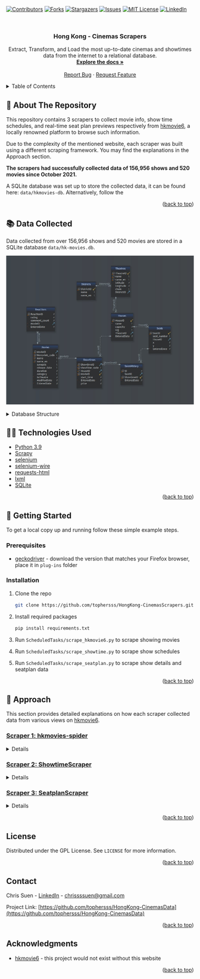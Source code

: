 <div id="top"></div>
<!--
*** Thanks for checking out the Best-README-Template. If you have a suggestion
*** that would make this better, please fork the repo and create a pull request
*** or simply open an issue with the tag "enhancement".
*** Don't forget to give the project a star!
*** Thanks again! Now go create something AMAZING! :D
-->



<!-- PROJECT SHIELDS -->
<!--
*** I'm using markdown "reference style" links for readability.
*** Reference links are enclosed in brackets [ ] instead of parentheses ( ).
*** See the bottom of this document for the declaration of the reference variables
*** for contributors-url, forks-url, etc. This is an optional, concise syntax you may use.
*** https://www.markdownguide.org/basic-syntax/#reference-style-links
-->
[![Contributors][contributors-shield]][contributors-url]
[![Forks][forks-shield]][forks-url]
[![Stargazers][stars-shield]][stars-url]
[![Issues][issues-shield]][issues-url]
[![MIT License][license-shield]][license-url]
[![LinkedIn][linkedin-shield]][linkedin-url]



<!-- PROJECT LOGO -->
<br />
<div align="center">

<h3 align="center">Hong Kong - Cinemas Scrapers</h3>

  <p align="center">
	Extract, Transform, and Load the most up-to-date cinemas and showtimes data from the internet to a relational database.
    <br />
    <a href="https://github.com/tophersss/HongKong-CinemasData"><strong>Explore the docs »</strong></a>
    <br />
    <br />
    <a href="https://github.com/github_username/repo_name/issues">Report Bug</a>
    ·
    <a href="https://github.com/github_username/repo_name/issues">Request Feature</a>
  </p>
</div>



<!-- TABLE OF CONTENTS -->
<details>
  <summary>Table of Contents</summary>
  <ol>
    <li>
      <a href="#about-the-repository">About The Repository</a>
    </li>
    <li>
        <a href="#technologies-used">Technologies Used</a>
    </li>
    <li>
        <a href="#data-collected">Data Collected</a>
    </li>
    <li>
      <a href="#getting-started">Getting Started</a>
      <ul>
        <li><a href="#prerequisites">Prerequisites</a></li>
        <li><a href="#installation">Installation</a></li>
      </ul>
    </li>
    <li>
        <a href="#approach">Approach</a>
        <ul>
            <li><a href="#approach-scraper-1">Scraper 1: hkmovies-spider</a></li>
            <li><a href="#approach-scraper-2">Scraper 2: ShowtimeScraper</a></li>
            <li><a href="#approach-scraper-3">Scraper 3: SeatplanScraper</a></li>
        </ul>
    </li>
    <li><a href="#license">License</a></li>
    <li><a href="#contact">Contact</a></li>
    <li><a href="#acknowledgments">Acknowledgments</a></li>
  </ol>
</details>



<!-- ABOUT THE REPOSITORY -->
## 🧐 About The Repository
<div id="about-the-repository"></div>

This repository contains 3 scrapers to collect movie info, show time schedules, and real-time seat plan previews respectively from [hkmovie6][hkmovie6-url], a locally renowned platform to browse such information. 

Due to the complexity of the mentioned website, each scraper was built using a different scraping framework. You may find the explanations in the Approach section.   

<strong>The scrapers had successfully collected data of 156,956 shows and 520 movies since October 2021.</strong>

A SQLite database was set up to store the collected data, it can be found here: `data/hkmovies-db`. Alternatively, follow the  


<p align="right">(<a href="#top">back to top</a>)</p>


<div id="data-collected"></div>

## 📚  Data Collected

Data collected from over 156,956 shows and 520 movies are stored in a SQLite database `data/hk-movies.db`.

![data-collected__1](screenshots/data-collected__1.jpg)

<details>
<summary>Database Structure</summary>

`Movies` table stores the movies that were shown on cinema screen in Hong Kong since the start of this project, and has a one-to-many relationship with `Showtimes` table.

Sample:

|MovieID | hkmovie6_code | name | name_en | synopsis | release_date | duration | category | InTheatre | ModifiedDate | EnteredDate | 
| :---: |  :---: | :---: | :---: | :---: | :---: | :---: | :---: | :---: | :---: | :---: | 
|367 | b8cd7320-59cd-4679-b99d-210d974ae001 | 壯志凌雲：獨行俠 | TOP GUN MAVERICK | … | 44706 | 130 | IIA | 1 | 1654135233 | 1652177462 | 
|368 | b972915a-3bb6-481c-b4ac-ac2754c8cce9 | 劇場版 咒術迴戰 0 | JUJUTSU KAISEN: ZERO | … | 44699 | 105 | IIA | 1 | 1654135233 | 1652234438 | 
|369 | 337e3399-cffb-468b-a9b3-f06b6c27991f | 壞蛋聯盟 | THE BAD GUYS | … | 44706 | 100 | I | 1 | 1654135233 | 1652263236 | 

`Showtimes` table stores the information of movie showtimes, and has a one-to-many relationship with `SalesHistory` table. 

Each record in `SalesHistory` represents each seat taken in a movie show.

[SQLiteStudio] (https://sqlitestudio.pl/) was used to manage and query the database.

</details>


<!-- TECHNOLOGIES USED -->
<div id="technologies-used"></div>

## 👨‍💻  Technologies Used

* [Python 3.9](https://www.python.org/downloads/release/python-391/)
* [Scrapy](https://pypi.org/project/Scrapy/2.5.0/)
* [selenium](https://pypi.org/project/selenium/4.1.3/)
* [selenium-wire](https://pypi.org/project/selenium-wire/4.6.3/)
* [requests-html](https://pypi.org/project/requests-html/0.10.0/)
* [lxml](https://pypi.org/project/lxml/4.6.3/)
* [SQLite](https://www.sqlite.org/index.html)


<p align="right">(<a href="#top">back to top</a>)</p>


<!-- GETTING STARTED -->
<div id="getting-started"></div>

## 🚀 Getting Started

To get a local copy up and running follow these simple example steps.


<div id="prerequisites"></div>

### Prerequisites

* [geckodriver](https://github.com/mozilla/geckodriver/releases) - download the version that matches your Firefox browser, place it in `plug-ins` folder


<div id="installation"></div>

### Installation

1. Clone the repo
   ```sh
   git clone https://github.com/tophersss/HongKong-CinemasScrapers.git
   ```
2. Install required packages
   ```sh
   pip install requirements.txt
   ```
    
3. Run `ScheduledTasks/scrape_hkmovie6.py` to scrape showing movies

4. Run `ScheduledTasks/scrape_showtime.py` to scrape show schedules

5. Run `ScheduledTasks/scrape_seatplan.py` to scrape show details and seatplan data


<p align="right">(<a href="#top">back to top</a>)</p>



<!-- APPROACH -->
<div id="approach"></div>

## 👣 Approach

This section provides detailed explanations on how each scraper collected data from various views on [hkmovie6][hkmovie6-url].
 

<div id="approach-scraper-1"></div>

### <u>Scraper 1: hkmovies-spider</u>
<details>
As the starting point of the whole scraping process, this scraper was used to collect details of the movies that are or will be showing in cinemas, including:

* **hkmovie6_code**: a unique 36-characters string that constitutes the url address to a "Movie Profile" screen
* **movie titles**
* **synopsis**
* **release date**
* **duration**
* **category**: film classification
* **rating**: a score generated through the votes of hkmovie6's user community 
* **like**: number of thumb ups from the users
* **comment count**: number of comments from the users 

There were a handful of fields to collect, and not all were visible on the ["Showing Movies" screen](https://hkmovie6.com/showing).
<img src="screenshots/approach_scraper1__1.jpg" alt="Logo" height="285" width="510">

To view information such as release date, one had to navigate to the ["Movie Profile" screen](https://hkmovie6.com/movie/f338f630-ccf0-4664-a670-330ecb07fb1c).
<img src="screenshots/approach_scraper1__2.jpg" alt="Logo" height="285" width="380">

I chose to build this scraper with Scrapy because it provides an asynchronous mechanism to make requests in parallel which was perfect for my need to follow the movies from the "Showing Movies" screen to their own "Profile" screens.

The plan was to let the scraper start in ["Showing Movies" screen](https://hkmovie6.com/showing), scrape the hyperlinks to all showing movies, 
and loop through each ["Movie Profile" screen](https://hkmovie6.com/movie/f338f630-ccf0-4664-a670-330ecb07fb1c) to scrape the necessary details.  

<img src="screenshots/approach_scraper1__3.jpg" alt="Logo" height="285" width="450">

Unfortunately, the href attribute of this &lt;a&gt; tag was generated by JavaScript which Scrapy is unable to handle. As a workaround, 
[requests-html](https://pypi.org/project/requests-html/0.10.0/) was used to render the JavaScript and load the href attributes 
on the ["Showing Movies" screen](https://hkmovie6.com/showing), before passing them as a list to the Scrapy crawler.

```python
from requests_html import HTMLSession

_session = HTMLSession()
_r = _session.get('https://hkmovie6.com/showing')
_r.html.render(timeout=30)
```

The crawler then used the css selectors and regular expressions defined in the `MoviespiderSpider` class in `hkmovie/hkmovie/spiders/MovieSpider.py` to scrape the above-mentioned fields.

At 10:00am, 06:00pm, 02:00am every day, Windows Task Scheduler ran `ScheduledTasks/scrape_hkmovie6_code.bat` 
to start this scraper. 

<p align="right">(<a href="#top">back to top</a>)</p>

</details>


<div id="approach-scraper-2"></div>

### <u>Scraper 2: ShowtimeScraper</u>
<details>
After the showing movies are identified, the next step is to find the showtimes.

Imho, this part proved to be the most challenging as none of the conventional/popular scraping frameworks worked.

Movie showing schedule could be found in this url: [https://hkmovie6.com/movie/{hkmovie6_code}/showtime](https://hkmovie6.com/movie/f338f630-ccf0-4664-a670-330ecb07fb1c/showtime)
<img src="screenshots/approach_scraper2__1.jpg" alt="Logo" height="285" width="650">

To browse the available shows of a specific date, hit the button for that date.

To bring up the real-time seatplan, 
hit the "showing time button" and the seatplan would open in this url:
[https://hkmovie6.com/movie/{hkmovie6_code}/showtime/{showtime_code}](https://hkmovie6.com/movie/f338f630-ccf0-4664-a670-330ecb07fb1c/showtime/986fc01e-85d7-4c82-8ab8-c1cd4a966450)

<img src="screenshots/approach_scraper2__2.jpg" alt="Logo" height="55" width="140">

All I needed to do was to figure out a way to collect `showtime_code`.

And immediately two problems emerged:
1. show schedules of different dates were generated on date button click - I couldn't use Scrapy to scrape the dynamic content without proper pagination
2. urls to seatplans were not embedded in the HTML, not even after JavaScript was rendered

I spent a considerable amount of time to read the raw HTML, track the click event with DevTools, make HTML request with custom headers; none worked.

Using selenium to simulate the button clicks was the last thing I want to do because of how inefficient, time and resource consuming it was. 

At some point, I discovered an HTML request called `ListByMovieAndDate` with all the `showtime_code` concealed in its response.
<img src="screenshots/approach_scraper2__3.jpg" alt="Logo" height="355" width="885">

However, the website's backend was using [gRPC-Web client](https://github.com/grpc/grpc-web) 
and did not accept normal HTML requests, thus the [requests](https://pypi.org/project/requests/) library was not a viable option.

Eventually, I found [selenium-wire](https://pypi.org/project/selenium-wire/), a library that gives you access to underlying requests made by the browser.
Using it I was able to skip the part where the browser clicks through every "showing time button" and saved tons of time, despite still needing to simulate clicks on date button.

At 10:15am, 08:15pm every day, Windows Task Scheduler ran `ScheduledTasks/scrape_showtime.bat` 
to start this scraper. 

<p align="right">(<a href="#top">back to top</a>)</p>

</details>


<div id="approach-scraper-3"></div>

### <u>Scraper 3: SeatplanScraper</u>
<details>

Once the `showtime code` were loaded to the database, the final step was to loop through the seatplan urls to acquire:
* seatplan diagram
* seats that are taken
* cinema house name
* showing time
* ticket price

<img src="screenshots/approach_scraper3__1.jpg" alt="Logo" height="385" width="655">

Scrapy was definitely the fastest, most pleasing solution **IF** the seatplan was not generated by JavaScript. 
Moreover, the seatplan svg element sometimes took a few seconds to load up, and the amount of time was unpredictable.
Hence, I went with selenium which had a nice feature to scrape web elements as soon as they are present, 
that few seconds it saved could add up to 30+ minutes when dealing with over 800 urls which was often the case.

That being said, selenium was a clumsy tool and was not meant for crawling. 
To ensure the data collected was up-to-date, I expected the scraper to run multiple times each day to scrape from thousands of urls.
And selenium, being primarily an automated browser testing framework, was rather disappointing in terms of speed and stability.

To optimize its speed, 3 threads were created to execute the scrape function independently.
The average runtime to scrape 1000 urls with a single thread was ?? seconds, 
and decreased drastically to 1185 seconds **(?? %)** with three threads. (performance plateaued at 3 threads)

To improve the stability of the selenium drivers which often crash after scraping around 600 urls,
I introduced the retry decorator to functions that need to interact with the browser, for example:
```python
@retry(retry=(
            retry_if_exception_type(TimeoutException) |
            retry_if_exception_type(AttributeError) |
            retry_if_exception_type(WebDriverException)
        ),
       stop=stop_after_attempt(5), wait=wait_random(min=5, max=20))
def _load_url(self, url):
    self.driver.get(url)
```

Whenever an exception is caught, the scraper retries the function for 5 times before raising a custom error: `Terminator`.
The scraper then brings down and recreates the selenium driver. All these happen independently in their own thread.

Once finished, the scraper would return a list of dictionaries containing the data mentioned in the beginning of this section.

Seatplan data such as seat number, x/y coordinates of the occupied seats, etc., were found in the svg elements' attributes.
The [lxml](https://pypi.org/project/lxml/) library was used to process the seatplan svg to obtain those data. 

This scraper ran at 10:30am, 08:30pm everyday through this file: `ScheduledTasks/scrape_hkmovie6_code.py`, 
with the parameter: `query_by="unknown_date"` to scrape shows that were just added by Scraper 2 (ShowtimeScraper).

At 12:00pm, 05:00pm, 10:00pm, 03:00am this scraper ran with the parameter:`query_by="last_n_hour"` (where `n` was set to 5)
to scrape shows that were displayed on screen in the last 5 hours.


</details>

<p align="right">(<a href="#top">back to top</a>)</p>


<!-- LICENSE -->
<div id="license"></div>

## License

Distributed under the GPL License. See `LICENSE` for more information.

<p align="right">(<a href="#top">back to top</a>)</p>



<!-- CONTACT -->
<div id="contact"></div>

## Contact

Chris Suen - [LinkedIn][linkedin-url] - chrissssuen@gmail.com

Project Link: [https://github.com/tophersss/HongKong-CinemasData](https://github.com/tophersss/HongKong-CinemasData)

<p align="right">(<a href="#top">back to top</a>)</p>



<!-- ACKNOWLEDGMENTS -->
<div id="Acknowledgments"></div>

## Acknowledgments

* [hkmovie6][hkmovie6-url] - this project would not exist without this website

<p align="right">(<a href="#top">back to top</a>)</p>



<!-- MARKDOWN LINKS & IMAGES -->
<!-- https://www.markdownguide.org/basic-syntax/#reference-style-links -->
[contributors-shield]: https://img.shields.io/github/contributors/tophersss/HongKong-CinemasScrapers?style=for-the-badge
[contributors-url]: https://github.com/tophersss/HongKong-CinemasScraper/graphs/contributors
[forks-shield]: https://img.shields.io/github/forks/tophersss/HongKong-CinemasScrapers?style=for-the-badge
[forks-url]: https://github.com/tophersss/HongKong-CinemasScraper/network/members
[stars-shield]: https://img.shields.io/github/stars/tophersss/HongKong-CinemasScrapers?style=for-the-badge
[stars-url]: https://github.com/tophersss/HongKong-CinemasScraper/stargazers
[issues-shield]: https://img.shields.io/github/issues/tophersss/HongKong-CinemasScrapers?style=for-the-badge
[issues-url]: https://github.com/tophersss/HongKong-CinemasScraper/issues
[license-shield]: https://img.shields.io/github/license/tophersss/HongKong-CinemasScrapers?style=for-the-badge
[license-url]: https://github.com/github_username/repo_name/blob/master/LICENSE.txt
[linkedin-shield]: https://img.shields.io/badge/-LinkedIn-black.svg?style=for-the-badge&logo=linkedin&colorB=555
[linkedin-url]: https://www.linkedin.com/in/chris-suen-617b57242/
[product-screenshot]: images/screenshot.png
[hkmovie6-url]: https://hkmovie6.com
